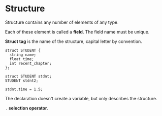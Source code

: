 # Structure

Structure contains any number of elements of any type.

Each of these element is called a **field**. The field name must be unique.

**Struct tag** is the name of the structure, capital letter by convention.

```
struct STUDENT {
  string name;
  float time;
  int recent_chapter;
};

struct STUDENT stdnt;
STUDENT stdnt2;

stdnt.time = 1.5;
```

The declaration doesn't create a variable, but only describes the structure.

`.` **selection operator**. 

